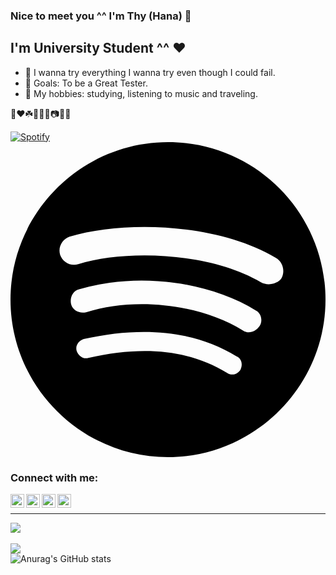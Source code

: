 ### Nice to meet you ^^ I'm Thy (Hana) 👋

## I'm University Student ^^ ❤️
- 🥰 I wanna try everything I wanna try even though I could fail.
- 💎 Goals: To be a Great Tester.
- 🌸 My hobbies: studying, listening to music and traveling.

🥺❤️☘️🌸🌈🍒📷💎🎀


[![Spotify](https://1d6jla5x5bzx1abr8z083rbiz.vercel.app/api/spotify)](https://open.spotify.com/user/1d6jla5x5bzx1abr8z083rbiz)
<a href="{d3fad9ee5b284fc0}" class="spotify-logo">
    <svg role="img" viewBox="0 0 24 24" xmlns="http://www.w3.org/2000/svg"><title>Spotify</title><path d="M12 0C5.4 0 0 5.4 0 12s5.4 12 12 12 12-5.4 12-12S18.66 0 12 0zm5.521 17.34c-.24.359-.66.48-1.021.24-2.82-1.74-6.36-2.101-10.561-1.141-.418.122-.779-.179-.899-.539-.12-.421.18-.78.54-.9 4.56-1.021 8.52-.6 11.64 1.32.42.18.479.659.301 1.02zm1.44-3.3c-.301.42-.841.6-1.262.3-3.239-1.98-8.159-2.58-11.939-1.38-.479.12-1.02-.12-1.14-.6-.12-.48.12-1.021.6-1.141C9.6 9.9 15 10.561 18.72 12.84c.361.181.54.78.241 1.2zm.12-3.36C15.24 8.4 8.82 8.16 5.16 9.301c-.6.179-1.2-.181-1.38-.721-.18-.601.18-1.2.72-1.381 4.26-1.26 11.28-1.02 15.721 1.621.539.3.719 1.02.419 1.56-.299.421-1.02.599-1.559.3z"/></svg>
</a>
### Connect with me:


<a href="https://twitter.com/OrieHana"><img align="left" alt="OrieHana| Twitter" width="22px" src="https://cdn.jsdelivr.net/npm/simple-icons@v3/icons/twitter.svg" /></a>
<a href="https://www.linkedin.com/in/thyy-nh%C3%A3-646867216//"><img align="left" alt="thyy-nh%C3%A3-646867216| LinkedIn" width="22px" src="https://cdn.jsdelivr.net/npm/simple-icons@v3/icons/linkedin.svg" /></a>
<a href="https://www.instagram.com/__naughty.naaty/"><img align="left" alt="__almira.hana| Instagram" width="22px" src="https://cdn.jsdelivr.net/npm/simple-icons@v3/icons/instagram.svg" /></a>
<a href="https://www.facebook.com/OrieSocuteee/"><img align="left" alt="OrieSocuteee| Facebook" width="22px" src="https://cdn.jsdelivr.net/npm/simple-icons@v3/icons/facebook.svg" /></a>

<br/>

---
![](https://komarev.com/ghpvc/?username=thynhacute&color=ff69b4)
<br/> <br/>
![](https://github-profile-summary-cards.vercel.app/api/cards/profile-details?username=thynhacute&theme=monokai)
<br/>
![Anurag's GitHub stats](https://github-readme-stats.vercel.app/api?username=thynhacute&show_icons=true&theme=radical)
